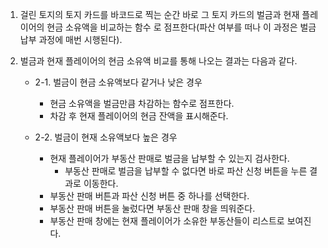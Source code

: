 1.	걸린 토지의 토지 카드를 바코드로 찍는 순간 바로 그 토지 카드의 벌금과 현재 플레이어의 현금 소유액을 비교하는 함수 로 점프한다(파산 여부를 떠나 이 과정은 벌금 납부 과정에 매번 시행된다).
2.	벌금과 현재 플레이어의 현금 소유액 비교를 통해 나오는 결과는 다음과 같다.

	-	2-1. 벌금이 현금 소유액보다 같거나 낮은 경우

		-	현금 소유액을 벌금만큼 차감하는 함수로 점프한다.
		-	차감 후 현재 플레이어의 현금 잔액을 표시해준다.

	-	2-2. 벌금이 현재 소유액보다 높은 경우

		-	현재 플레이어가 부동산 판매로 벌금을 납부할 수 있는지 검사한다.
			-	부동산 판매로 벌금을 납부할 수 없다면 바로 파산 신청 버튼을 누른 결과로 이동한다.
		-	부동산 판매 버튼과 파산 신청 버튼 중 하나를 선택한다.
		-	부동산 판매 버튼을 눌렀다면 부동산 판매 창을 띄워준다.
		-	부동산 판매 창에는 현재 플레이어가 소유한 부동산들이 리스트로 보여진다.

